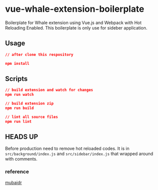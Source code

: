 # vue-whale-extension-boilerplate

Boilerplate for Whale extension using Vue.js and Webpack with Hot Reloading Enabled.
This boilerplate is only use for sideber application.

## Usage

```json
// after clone this respository

npm install

```

## Scripts

```json
// build extension and watch for changes
npm run watch

// build extension zip
npm run build

// lint all source files
npm run lint
```

## HEADS UP

Before production need to remove hot reloaded codes. It is in `src/background/index.js`
and `src/sidebar/index.js` that wrapped around with comments.

### reference

[mubaidr](https://github.com/mubaidr/vue-chrome-extension-boilerplate#contributors)
